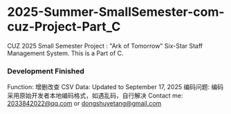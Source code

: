# 2025-Summer-SmallSemester-com-cuz-Project-Part_C
CUZ 2025 Small Semester Project : "Ark of Tomorrow" Six-Star Staff Management System. This is a Part of C.

### Development Finished
 Function: 增删改查
 CSV Data: Updated to September 17, 2025
 编码问题: 编码采用原始开发者本地编码格式，如遇乱码，自行解决
 Contact me: 2033842022@qq.com or dongshuyetang@gmail.com
